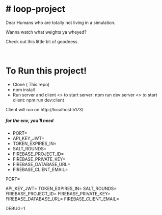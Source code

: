 <h1>
# loop-project
</h1>

<p >

Dear Humans who are totally not living in a simulation.

Wanna watch what weights ya wheyed?

Check out this little bit of goodness.

</p>
<br/>

<h1>
To Run this project!
</h1>

<ul>
  <li>Clone ( This repo) </li>
  <li>npm install</li>
  <li> Run server and client
       <> to start server: npm run dev:server
       <> to start client: npm run dev:client</li>
</ul>

<p> Client will run on  http://localhost:5173/ </p>

<h5>for the env, you'll need </h5>

<ul>
<li>PORT=</li>
<li>API_KEY_JWT=</li>

<li>TOKEN_EXPIRES_IN=</li>
<li>SALT_ROUNDS=</li>
<li>FIREBASE_PROJECT_ID=</li>
<li>FIREBASE_PRIVATE_KEY=</li>
<li>FIREBASE_DATABASE_URL=</li>
<li>FIREBASE_CLIENT_EMAIL=</li>

</ul>

<p>

PORT=

API_KEY_JWT=
TOKEN_EXPIRES_IN=
SALT_ROUNDS=
FIREBASE_PROJECT_ID=
FIREBASE_PRIVATE_KEY=
FIREBASE_DATABASE_URL=
FIREBASE_CLIENT_EMAIL=

DEBUG=1

 </p>
